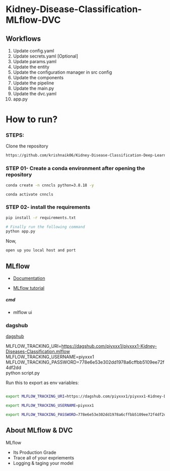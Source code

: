 # Kidney-Disease-Classification-MLflow-DVC


## Workflows

1. Update config.yaml
2. Update secrets.yaml [Optional]
3. Update params.yaml
4. Update the entity
5. Update the configuration manager in src config
6. Update the components
7. Update the pipeline 
8. Update the main.py
9. Update the dvc.yaml
10. app.py

# How to run?
### STEPS:

Clone the repository

```bash
https://github.com/krishnaik06/Kidney-Disease-Classification-Deep-Learning-Project
```
### STEP 01- Create a conda environment after opening the repository

```bash
conda create -n cnncls python=3.8.18 -y
```

```bash
conda activate cnncls
```


### STEP 02- install the requirements
```bash
pip install -r requirements.txt
```

```bash
# Finally run the following command
python app.py
```

Now,
```bash
open up you local host and port
```






## MLflow

- [Documentation](https://mlflow.org/docs/latest/index.html)

- [MLflow tutorial](https://youtu.be/qdcHHrsXA48?si=bD5vDS60akNphkem)

##### cmd
- mlflow ui

### dagshub
[dagshub](https://dagshub.com/)

MLFLOW_TRACKING_URI=https://dagshub.com/piyxxx1/piyxxx1-Kidney-Diseases-Classification.mlflow \
MLFLOW_TRACKING_USERNAME=piyxxx1 \
MLFLOW_TRACKING_PASSWORD=778e6e53e302dd1978a6cffbb5109ee72f4df2dd \
python script.py

Run this to export as env variables:

```bash

export MLFLOW_TRACKING_URI=https://dagshub.com/piyxxx1/piyxxx1-Kidney-Diseases-Classification.mlflow

export MLFLOW_TRACKING_USERNAME=piyxxx1 

export MLFLOW_TRACKING_PASSWORD=778e6e53e302dd1978a6cffbb5109ee72f4df2dd

```

## About MLflow & DVC

MLflow

 - Its Production Grade
 - Trace all of your expriements
 - Logging & taging your model
